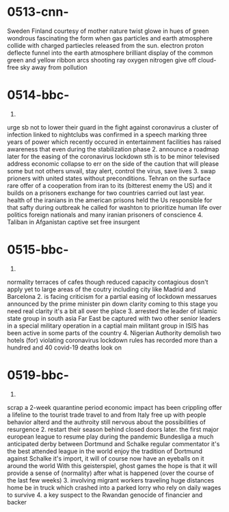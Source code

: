 # 0513-cnn-
Sweden Finland
courtesy of mother nature
twist glowe in hues of green
wondrous
fascinating
the form when gas particles and earth atmosphere collide with charged partiecles released from the sun.
electron proton
deflecte
funnel into the earth atmosphere
brilliant display of the common green and yellow
ribbon arcs shooting ray
oxygen nitrogen
give off
cloud-free sky away from pollution

# 0514-bbc-
1.
urge sb not to lower their guard in the fight against coronavirus
a cluster of infection linked to nightclubs was confirmed
in a speech marking three years of power
which recently occured in entertainment facilities has raised awareness that even during the stabilization phase
2.
announce a roadmap later for the easing of the coronavirus lockdown
sth is to be minor
televised address
economic collapse
to err on the side of the caution that will please some but not others
unvail, stay alert, control the virus, save lives
3.
swap prioners with united states without preconditions.
Tehran
on the surface
rare offer of a cooperation from iran to its (bitterest enemy the US) and it builds on a prisoners exchange for two countries carried out last year.
health of the iranians in the american prisons
held the Us responsible for that safty during outbreak
he called for washton to prioritize human life over politics
foreign nationals and many iranian prisoners of conscience
4.
Taliban in Afganistan
captive
set free
insurgent

# 0515-bbc-
1.
normality
terraces of cafes
though reduced capacity
contagious
dosn't apply yet to large areas of the coutry including city like Madrid and Barcelona
2.
is facing criticism for a partial easing of lockdown messarues announced by the prime minister
pin down
clarity coming to this stage
you need real clarity
it's a bit all over the place
3.
arrested the leader of islamic state group in south asia
Far East
be captured with two other senior leaders in a special military operation in a captial
main militant group in
ISIS has been active in some parts of the country
4.
Nigerian Authority demolish two hotels (for) violating coronavirus lockdown rules
has recorded more than a hundred and 40 covid-19 deaths
look on

# 0519-bbc-
1.
scrap a 2-week quarantine period
economic impact has been crippling
offer a lifeline to the tourist trade
travel to and from Italy
free up
with people behavior alterd and the authroity still nervous about
the possibilities of resurgence
2.
restart their season behind closed doors later.
the first major european league to resume play during the pandemic
Bundesliga
a much anticipated derby between Dortmund and Schalke
regular commentator
it's the best attended league in the world
enjoy the tradition of Dortmund against Schalke
it's import, it will of course now have an eyeballs on it around the world
With this geisterspiel, ghost games
the hope is that it will provide a sense of (normality) after what is happened  (over the course of the last few weeks)
3.
involving migrant workers
traveling huge distances home
be in truck
which crashed into a parked lorry
who rely on daily wages to survive
4.
a key suspect to the Rwandan genocide of
financier and backer
